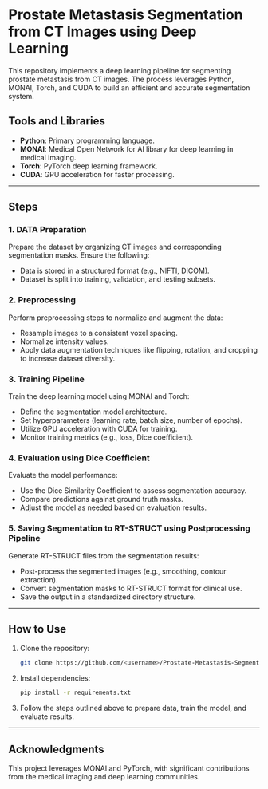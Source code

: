 # Prostate Metastasis Segmentation from CT Images using Deep Learning

This repository implements a deep learning pipeline for segmenting prostate metastasis from CT images. The process leverages Python, MONAI, Torch, and CUDA to build an efficient and accurate segmentation system.

## Tools and Libraries
- **Python**: Primary programming language.
- **MONAI**: Medical Open Network for AI library for deep learning in medical imaging.
- **Torch**: PyTorch deep learning framework.
- **CUDA**: GPU acceleration for faster processing.

---

## Steps

### 1. DATA Preparation
Prepare the dataset by organizing CT images and corresponding segmentation masks. Ensure the following:
- Data is stored in a structured format (e.g., NIFTI, DICOM).
- Dataset is split into training, validation, and testing subsets.

### 2. Preprocessing
Perform preprocessing steps to normalize and augment the data:
- Resample images to a consistent voxel spacing.
- Normalize intensity values.
- Apply data augmentation techniques like flipping, rotation, and cropping to increase dataset diversity.

### 3. Training Pipeline
Train the deep learning model using MONAI and Torch:
- Define the segmentation model architecture.
- Set hyperparameters (learning rate, batch size, number of epochs).
- Utilize GPU acceleration with CUDA for training.
- Monitor training metrics (e.g., loss, Dice coefficient).

### 4. Evaluation using Dice Coefficient
Evaluate the model performance:
- Use the Dice Similarity Coefficient to assess segmentation accuracy.
- Compare predictions against ground truth masks.
- Adjust the model as needed based on evaluation results.

### 5. Saving Segmentation to RT-STRUCT using Postprocessing Pipeline
Generate RT-STRUCT files from the segmentation results:
- Post-process the segmented images (e.g., smoothing, contour extraction).
- Convert segmentation masks to RT-STRUCT format for clinical use.
- Save the output in a standardized directory structure.

---

## How to Use
1. Clone the repository:
   ```bash
   git clone https://github.com/<username>/Prostate-Metastasis-Segmentation.git
   ```
2. Install dependencies:
   ```bash
   pip install -r requirements.txt
   ```
3. Follow the steps outlined above to prepare data, train the model, and evaluate results.

---

## Acknowledgments
This project leverages MONAI and PyTorch, with significant contributions from the medical imaging and deep learning communities.

